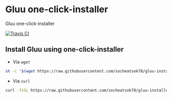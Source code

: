 # Gluu one-click-installer

Gluu one-click-installer

[![Travis CI](https://travis-ci.com/socheatsok78/gluu-installer.svg?branch=master)][travis-ci-build]

## Install **Gluu** using one-click-installer

-   Via `wget`

```sh
sh -c "$(wget https://raw.githubusercontent.com/socheatsok78/gluu-installer/master/setup.sh -O -)"
```

-   Via `curl`

```sh
curl -fsSL https://raw.githubusercontent.com/socheatsok78/gluu-installer/master/setup.sh | bash
```

[travis-ci-build]: https://travis-ci.com/socheatsok78/gluu-installer
